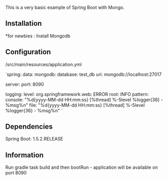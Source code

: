 This is a very basic example of Spring Boot with Mongo.


## Installation
*for newbies : Install Mongodb 

## Configuration
/src/main/resources/application.yml



`spring:
  data:
    mongodb:
      database: test_db
      uri: mongodb://localhost:27017

server:
  port: 8090

logging:
  level:
    org.springframework.web: ERROR
    root: INFO
  pattern:
    console: "%d{yyyy-MM-dd HH:mm:ss} [%thread] %-5level %logger{36} - %msg%n"
    file: "%d{yyyy-MM-dd HH:mm:ss} [%thread] %-5level %logger{36} - %msg%n"
`	

## Dependencies
Spring Boot: 1.5.2.RELEASE

## Information

Run gradle task build and then bootRun - application will be available on port 8090	
